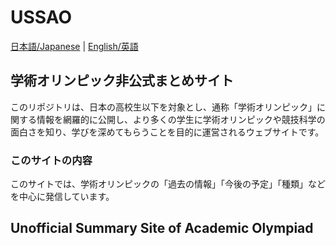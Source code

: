 # USSAO

[日本語/Japanese](#学術オリンピック非公式まとめサイト) | [English/英語](#unofficial-summary-site-of-academic-olympiad)

## 学術オリンピック非公式まとめサイト

このリポジトリは、日本の高校生以下を対象とし、通称「学術オリンピック」に関する情報を網羅的に公開し、より多くの学生に学術オリンピックや競技科学の面白さを知り、学びを深めてもらうことを目的に運営されるウェブサイトです。

### このサイトの内容

このサイトでは、学術オリンピックの「過去の情報」「今後の予定」「種類」などを中心に発信しています。

## Unofficial Summary Site of Academic Olympiad
